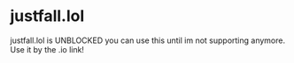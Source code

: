 # justfall.lol
justfall.lol is UNBLOCKED you can use this until im not supporting anymore. Use it by the .io link!
